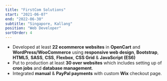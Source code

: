 ```yaml
---
title: "FirstCom Solutions"
start: "2021-06-07"
end: "2022-06-30"
subtitle: "Singapore, Kallang"
position: "Web Developer"
sortOrder: 4
---
```


- Developed at least **22 ecommerce websites** in **OpenCart** and **WordPress/WooCommerce** using **responsive web design**, **Bootstrap**, **HTML5**, **SASS**, **CSS**, **Flexbox**, **CSS Grid** & **JavaScript (ES6)**
- Put to production at least **30 over websites** which includes setting up of **cron jobs** and **database management**.
- Integrated **manual** & **PayPal payments** with custom **Wix** checkout page.
